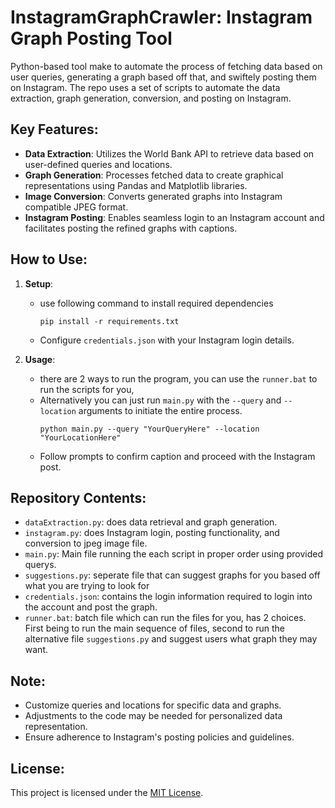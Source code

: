 # InstagramGraphCrawler: Instagram Graph Posting Tool

Python-based tool make to automate the process of fetching data based on user queries, generating a graph based off that, and swiftely posting them on Instagram. The repo uses a set of scripts to automate the data extraction, graph generation, conversion, and posting on Instagram.

## Key Features:

- **Data Extraction**: Utilizes the World Bank API to retrieve data based on user-defined queries and locations.
- **Graph Generation**: Processes fetched data to create graphical representations using Pandas and Matplotlib libraries.
- **Image Conversion**: Converts generated graphs into Instagram compatible JPEG format.
- **Instagram Posting**: Enables seamless login to an Instagram account and facilitates posting the refined graphs with captions.

## How to Use:

1. **Setup**:
   - use following command to install required dependencies
     ```
     pip install -r requirements.txt
     ```
   - Configure `credentials.json` with your Instagram login details.

2. **Usage**:
   - there are 2 ways to run the program, you can use the `runner.bat` to run the scripts for you,
   - Alternatively you can just run `main.py` with the `--query` and `--location` arguments to initiate the entire process.
     ```
     python main.py --query "YourQueryHere" --location "YourLocationHere"
     ```
   - Follow prompts to confirm caption and proceed with the Instagram post.

## Repository Contents:

- `dataExtraction.py`: does data retrieval and graph generation.
- `instagram.py`: does Instagram login, posting functionality, and conversion to jpeg image file.
- `main.py`: Main file running the each script in proper order using provided querys.
- `suggestions.py`: seperate file that can suggest graphs for you based off what you are trying to look for
- `credentials.json`: contains the login information required to login into the account and post the graph.
- `runner.bat`: batch file which can run the files for you, has 2 choices. First being to run the main sequence of files, second to run the alternative file `suggestions.py` and suggest users what graph they may want.

## Note:

- Customize queries and locations for specific data and graphs.
- Adjustments to the code may be needed for personalized data representation.
- Ensure adherence to Instagram's posting policies and guidelines.

## License:

This project is licensed under the [MIT License](LICENSE).
